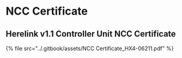 # NCC Certificate

## Herelink v1.1 Controller Unit NCC Certificate

{% file src="../.gitbook/assets/NCC Certificate_HX4-06211.pdf" %}
